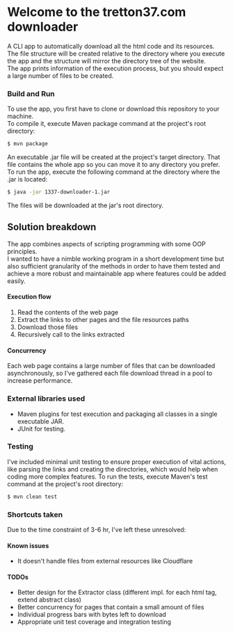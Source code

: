 # Welcome to the tretton37.com downloader
A CLI app to automatically download all the html code and its resources.  
The file structure will be created relative to the directory where you execute the app and the structure will mirror the directory tree of the website.  
The app prints information of the execution process, but you should expect a large number of files to be created.
### Build and Run
To use the app, you first have to clone or download this repository to your machine.  
To compile it, execute Maven package command at the project's root directory:
``` Bash
$ mvn package
```
An executable .jar file will be created at the project's target directory. That file contains the whole app so you can move it to any directory you prefer.  
To run the app, execute the following command at the directory where the .jar is located:
``` Bash
$ java -jar 1337-downloader-1.jar
```
The files will be downloaded at the jar's root directory.
## Solution breakdown
The app combines aspects of scripting programming with some OOP principles.  
I wanted to have a nimble working program in a short development time but also sufficient granularity of the methods in order to have them tested and achieve a more robust and maintainable app where features could be added easily.
#### Execution flow
1. Read the contents of the web page
2. Extract the links to other pages and the file resources paths
3. Download those files
4. Recursively call to the links extracted
#### Concurrency
Each web page contains a large number of files that can be downloaded asynchronously, so I've gathered each file download thread in a pool to increase performance.
### External libraries used
* Maven plugins for test execution and packaging all classes in a single executable JAR.
* JUnit for testing.
### Testing
I've included minimal unit testing to ensure proper execution of vital actions, like parsing the links and creating the directories, which would help when coding more complex features.
To run the tests, execute Maven's test command at the project's root directory:
``` Bash
$ mvn clean test
```
### Shortcuts taken
Due to the time constraint of 3-6 hr, I've left these unresolved:
#### Known issues
* It doesn't handle files from external resources like Cloudflare
#### TODOs
* Better design for the Extractor class (different impl. for each html tag, extend abstract class)
* Better concurrency for pages that contain a small amount of files
* Individual progress bars with bytes left to download
* Appropriate unit test coverage and integration testing
